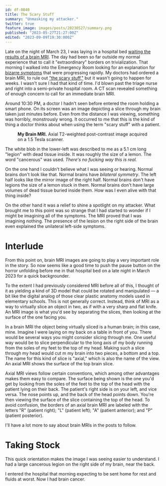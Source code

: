 ```yaml
---
id: df-0040
title: The Scary Stuff
summary: "Unmasking my attacker."
twitter: true
feature_image: images/posts/20230527/summary.png
published: "2023-05-27T21:27:00Z"
edited: "2023-09-09T19:30:000Z"
---
```


Late on the night of March 23, I was laying in a hospital bed [waiting the results of a brain MRI](/articles/2023/05/25/i-finally-get-that-brain-mri/). The day had been so far outside my normal experience that to call it "extraordinary" borders on trivialization. That morning I walked into the Emergency Room looking for an explanation for [bizarre symptoms](/articles/2023/05/18/everyone-has-a-plan/) that were progressing rapidly. My doctors had ordered a brain MRI, to rule out ["the scary stuff,"](https://depth-first.com/articles/2023/05/20/er/) but it wasn't going to happen for weeks. I wasn't sure I had that kind of time. I'd blown past the triage nurse and right into a semi-private hospital room. A CT scan revealed something of enough concern to call for an immediate brain MRI.

Around 10:30 PM, a doctor I hadn't seen before entered the room holding a smart phone. On its screen was an image depicting a slice through my brain taken just minutes before. Even from the distance I was viewing, something was horribly, monstrously wrong. It occurred to me that this is the kind of thing a doctor thinks about when using the term "scary stuff" with a patient.

<figure>
  <img alt="" src="/images/posts/20230527/axial.png">
  <figcaption>
    <strong>My Brain MRI.</strong> Axial T2-weighted post-contrast image acquired on a 1.5 Tesla scanner.
  </figcaption>
</figure>

The white blob in the lower-left was described to me as a 5.1 cm long "legion" with dead tissue inside. It was roughly the size of a lemon. The word "cancerous" was used. *There's no fucking way this is real.*

On the one hand I couldn't believe what I was seeing or hearing. Normal brains don't look like that. Normal brains have *bilateral symmetry*. The left half looks like the mirror image of the right half. Normal brains don't have legions the size of a lemon stuck in them. Normal brains don't have large volumes of dead tissue buried inside them. How was I even alive with that thing inside?

On the other hand it was a relief to shine a spotlight on my attacker. What brought me to this point was so strange that I had started to wonder if I might be imagining all of the symptoms. The MRI proved that I was imagining nothing. The presence of the lesion on the right side of the brain even explained the unilateral left-side symptoms.

# Interlude

From this point on, brain MRI images are going to play a very important role in the story. So now seems like a good time to push the pause button on the horror unfolding before me in that hospital bed on a late night in March 2023 for a quick backgrounder.

To the extent I had previously considered MRI before all of this, I thought of it as yielding a kind of 3D model that could be rotated and manipulated &mdash; a bit like the digital analog of those clear plastic anatomy models used in elementary schools. This is not generally correct. Instead, think of MRI as a way to virtually slice an object in two, as if with a very sharp and flat knife. An MRI image is what you'd see by separating the slices, then looking at the surface of the one facing you. 

In a brain MRI the object being virtually sliced is a human brain; in this case, mine. Imagine I were laying on my back on a table in front of you. There would be several ways you might consider slicing through me. One useful way would be to slice perpendicular to the long axis of my body running from the soles of my feet to the top of my head. Making such a slice through my head would cut m my brain into two pieces, a bottom and a top. The name for this kind of slice is "axial," which is also the name of the view. An axial MRI shows the surface of the top brain slice.

Axial MRI views follow certain conventions, which among other advantages makes them easy to compare. The surface being shown is the one you'd get by looking from the soles of the feet to the top of the head with the patient lying on their back. The patient's right side is on your left, and vice versa. The nose points up, and the back of the head points down. You're then viewing the surface of the slice containing the top of the head. To avoid confusion, the borders of an axial brain MRI are labeled with the letters "R" (patient right); "L" (patient left); "A" (patient anterior); and "P" (patient posterior).

I'll have a lot more to say about brain MRIs in the posts to follow.

# Taking Stock

This quick orientation makes the image I was seeing easier to understand. I had a large cancerous legion on the right side of my brain, near the back.

I entered the hospital that morning expecting to be sent home for rest and fluids at worst. Now I had brain cancer.
